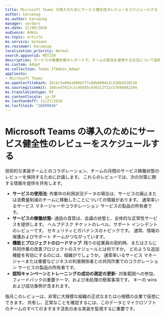 ```yaml
---
title: Microsoft Teams の導入のためにサービス健全性のレビューをスケジュールする
author: karuanag
ms.author: karuanag
manager: serdars
ms.date: 11/09/2018
audience: Admin
ms.topic: article
ms.service: msteams
ms.reviewer: karuanag
localization_priority: Normal
search.appverid: MET150
description: サービスの稼働状態のレポートで、チームの普及を使用する方法について説明します。
ms.custom: Adopt
ms.collection: Teams_ITAdmin_Adopt
appliesto:
- Microsoft Teams
ms.openlocfilehash: 26cbc5e80ea989bff7c68b8004a3cd38b4318538
ms.sourcegitcommit: 160ced7013c1c46595c4362c2f32c5769b082294
ms.translationtype: MT
ms.contentlocale: ja-JP
ms.lasthandoff: 11/27/2018
ms.locfileid: "26699846"
---
```

# <a name="schedule-service-health-reviews-for-your-microsoft-teams-adoption"></a>Microsoft Teams の導入のためにサービス健全性のレビューをスケジュールする

技術的な実装チームとのコラボレーション、チームの月間のサービス稼働状態のレビューを保持するために計画します。 これらのレビューでは、次の対策に関する情報を提供を共有します。

- **サービスの使用法**: 作業中の利用状況データの場合は、サービスの廃止または消費量削減のチームに移動したことについての情報があります。 通常率いるサービス マネージャーやコラボレーション サービスの製品の所有者です。
- **サービスの稼働状態**– 通話の音質は、会議の状態と、全体的な正常性サービスを提供します。 ヘルプデスク チケットのレベル、サポート インシデントのレビューです。 セキュリティとガバナンスのトピックです。 通常、情報の保護およびサポート チームがつながっています。 
- **機能とプロジェクトのロードマップ**: 残りの従業員の契約時、またはさらに共同作業の改善プロジェクトのスケジュールとは何ですか。 どのような追加機能を有効にするのには、組織がでしょうか。 通常率いるサービス マネージャーまたは重要なビジネスの利害関係者との共同作業でのコラボレーション サービスの製品の所有者です。
- **認知キャンペーンとトレーニングの成功の測定の更新**– 対象範囲への参加、フィードバックの重要テーマ、および未処理の懸案事項です。 キーの wins および成功事例が含まれます。 

毎月このレビューは、非常に大規模な組織の正式なまたは小規模の企業で仮想にできます。 共有し、正常なことを確認するには、このデータとマイクロソフトのチームのすべてのますます活気のある実装を監視するに重要です。 
